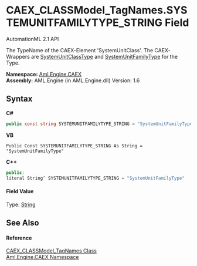 # CAEX_CLASSModel_TagNames.SYSTEMUNITFAMILYTYPE_STRING Field
AutomationML 2.1 API 

The TypeName of the CAEX-Element 'SystemUnitClass'. The CAEX-Wrappers are <a href="T_Aml_Engine_CAEX_SystemUnitClassType">SystemUnitClassType</a> and <a href="T_Aml_Engine_CAEX_SystemUnitFamilyType">SystemUnitFamilyType</a> for the Type.

**Namespace:**&nbsp;<a href="N_Aml_Engine_CAEX">Aml.Engine.CAEX</a><br />**Assembly:**&nbsp;AML.Engine (in AML.Engine.dll) Version: 1.6

## Syntax

**C#**<br />
``` C#
public const string SYSTEMUNITFAMILYTYPE_STRING = "SystemUnitFamilyType"
```

**VB**<br />
``` VB
Public Const SYSTEMUNITFAMILYTYPE_STRING As String = "SystemUnitFamilyType"
```

**C++**<br />
``` C++
public:
literal String^ SYSTEMUNITFAMILYTYPE_STRING = "SystemUnitFamilyType"
```


#### Field Value
Type: <a href="https://docs.microsoft.com/dotnet/api/system.string" target="_parent" rel="noopener noreferrer">String</a>

## See Also


#### Reference
<a href="T_Aml_Engine_CAEX_CAEX_CLASSModel_TagNames">CAEX_CLASSModel_TagNames Class</a><br /><a href="N_Aml_Engine_CAEX">Aml.Engine.CAEX Namespace</a><br />